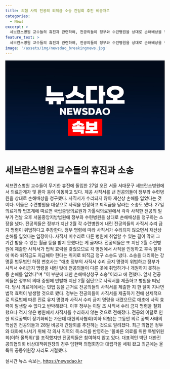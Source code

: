 ```yaml
---
title: 의협 사직 전공의 퇴직금 소송 간담회 추진 비공개로
categories:
  - News
excerpt: >
  세브란스병원 교수들의 휴진과 관련하여, 전공의들이 정부와 수련병원을 상대로 손해배상을 청구하는 소송을 제기했다. 전공의들은 사직서가 수리되지 않아 재산상 손해를 입었다고 주장하며, 사직을 인정하고 퇴직금을 요구하는 소송도 제기했다. 이에 대한 정부의 반박과 전공의들의 입장, 의료계의 대응 등이 이슈가 되고 있다. 의협은 전공의들과의 간담회를 추진하고 있으며, 상황은 계속 발전 중이다.
feature_text: >
  세브란스병원 교수들의 휴진과 관련하여, 전공의들이 정부와 수련병원을 상대로 손해배상을 청구하는 소송을 제기했다. 전공의들은 사직서가 수리되지 않아 재산상 손해를 입었다고 주장하며, 사직을 인정하고 퇴직금을 요구하는 소송도 제기했다. 이에 대한 정부의 반박과 전공의들의 입장, 의료계의 대응 등이 이슈가 되고 있다. 의협은 전공의들과의 간담회를 추진하고 있으며, 상황은 계속 발전 중이다.
image: '/assets/img/newsdao_breakingnews.jpg'
---
```


<p><img src="/assets/img/newsdao_breakingnews.jpg" alt="pcversion 속보" /></p>

<h1>세브란스병원 교수들의 휴진과 소송</h1>

<p data-ke-size="size16">세브란스병원 교수들이 무기한 휴진에 돌입한 27일 오전 서울 서대문구 세브란스병원에서 의료관계자 및 환자 등이 이동하고 있다.  제공 사직서를 낸 전공의들이 정부와 수련병원을 상대로 손해배상을 청구했다. 사직서가 수리되지 않아 재산상 손해를 입었다는 것이다. 이들은 수련병원을 대상으로 사직을 인정하고 퇴직금을 달라는 소송도 냈다. 27일 의료계와 법조계에 따르면 국립중앙의료원과 가톨릭의료원에서 각각 사직한 전공의 일부가 전날 오후 서울중앙지방법원에 정부와 수련병원을 상대로 손해배상을 청구하는 소장을 냈다. 전공의들은 정부가 지난 2월 각 수련병원에 내린 전공의들의 사직서 수리 금지 명령이 위법하다고 주장한다. 정부 명령에 따라 사직서가 수리되지 않으면서 재산상 손해를 입었다는 입장이다. 사직서 미수리로 다른 병원에 취업할 수 있는 길이 막혀 그 기간 받을 수 있는 월급 등을 받지 못했다는 게 골자다. 전공의들은 또 지난 2월 수련병원에 제출한 사직서가 법적 효력을 갖췄으므로 각 병원에서 사직을 인정하고 후속 절차에 따라 퇴직금도 지급해야 한다는 취지로 퇴직금 청구 소송도 냈다. 소송을 대리하는 강명훈 법무법인 하정 변호사는 "애초 정부의 사직서 수리 금지 명령이 위법하고 정부가 사직서 수리금지 명령을 내린 탓에 전공의들이 다른 곳에 취업하거나 개원하지 못하는 등 손해를 입었다"며 "이 부분에 대한 손해배상청구 소송"이라고 에 전했다. 앞서 전공의들은 정부의 의대 증원에 반발해 지난 2월 집단으로 사직서를 제출하고 병원을 떠났다. 당시 의료계에서는 민법 등을 근거로 전공의들의 사직서를 제출한 지 한 달이 지나면 법적 효력이 발생할 것으로 봤다. 정부는 전공의들이 사직서를 제출하기 전에 선제적으로 의료법에 따른 진료 유지 명령과 사직서 수리 금지 명령을 내렸으므로 애초에 사직 효력이 발생할 수 없다고 반박해왔다. 이후 정부는 이달 초 사직서 수리 금지 명령을 철회했으나 적지 않은 병원에서 사직서를 수리하지 않는 것으로 전해졌다. 전공의 이탈로 인한 의료공백이 장기화되는 가운데 대한의사협회(이하 의협)는 그동안 의료 공백 사태의 핵심인 전공의들과 28일 비공개 간담회를 추진하는 것으로 알려졌다. 최근 의협은 정부와 대화에 나서기 위해 각 의사 직역의 목소리를 반영하는 '올바른 의료를 위한 특별위원회(이하 올특위)'를 조직했지만 전공의들은 참여하지 않고 있다. 대표격인 박단 대한전공의협의회 비상대책위원장의 경우 임현택 의협회장과 대립각을 세워 왔고 최근에는 올특위 공동위원장 자리도 거절했다.</p>
실시간 뉴스 속보는, <a href="https://newsdao.kr" rel="dofollow">https://newsdao.kr</a>


